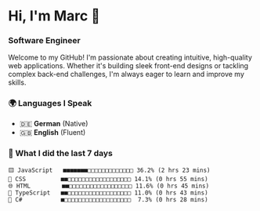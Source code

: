 # Hi, I'm Marc 👋 
### Software Engineer

Welcome to my GitHub! I'm passionate about creating intuitive, high-quality web applications. Whether it's building sleek front-end designs or tackling complex back-end challenges, I'm always eager to learn and improve my skills.  

### 🌍 Languages I Speak  
- 🇩🇪 **German** (Native)  
- 🇬🇧 **English** (Fluent)

### 🤯 What I did the last 7 days

```
🟨 JavaScript   ■■■■■■■□□□□□□□□□□□□□ 36.2% (2 hrs 23 mins)
🎨 CSS          ■■□□□□□□□□□□□□□□□□□□ 14.1% (0 hrs 55 mins)
🌐 HTML         ■■□□□□□□□□□□□□□□□□□□ 11.6% (0 hrs 45 mins)
🔷 TypeScript   ■■□□□□□□□□□□□□□□□□□□ 11.0% (0 hrs 43 mins)
🔷 C#           ■□□□□□□□□□□□□□□□□□□□  7.3% (0 hrs 28 mins)
```